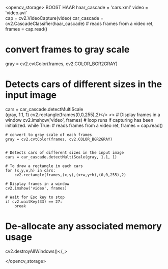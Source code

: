 <opencv_storage>
<cascade type_id="opencv-cascade-classifier"><stageType>BOOST</stageType>
  <featureType>HAAR</featureType>
  haar_cascade = 'cars.xml'
video = 'video.avi'      
cap = cv2.VideoCapture(video) 
car_cascade = cv2.CascadeClassifier(haar_cascade)
    # reads frames from a video 
ret, frames = cap.read() 
        
# convert frames to gray scale  
gray = cv2.cvtColor(frames, cv2.COLOR_BGR2GRAY) 
        
# Detects cars of different sizes in the input image 
cars = car_cascade.detectMultiScale
  <internalNodes>  
      (gray, 1.1, 1)
          <leafValues>
            cv2.rectangle(frames(0,0,255),2)</leafValues></_>
        <_>
          <internalNodes>
           # Display frames in a window 
              cv2.imshow('video', frames)</internalNodes>
          <leafValues>
        # loop runs if capturing has been initialized. 
while True: 
    # reads frames from a video 
    ret, frames = cap.read() 
        
    # convert to gray scale of each frames 
    gray = cv2.cvtColor(frames, cv2.COLOR_BGR2GRAY) 
        
    
    # Detects cars of different sizes in the input image 
    cars = car_cascade.detectMultiScale(gray, 1.1, 1) 
        
    # To draw a rectangle in each cars 
    for (x,y,w,h) in cars: 
        cv2.rectangle(frames,(x,y),(x+w,y+h),(0,0,255),2) 
    
    # Display frames in a window  
    cv2.imshow('video', frames) 
        
    # Wait for Esc key to stop 
    if cv2.waitKey(33) == 27: 
        break
    
# De-allocate any associated memory usage 
cv2.destroyAllWindows()</leafValues></_>
            
</opencv_storage>

